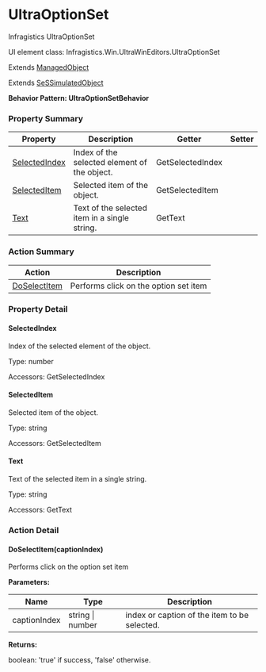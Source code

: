 # UltraOptionSet

Infragistics UltraOptionSet
 
UI element class: Infragistics.Win.UltraWinEditors.UltraOptionSet

Extends [ManagedObject](ManagedObject.md)

Extends [SeSSimulatedObject](SeSSimulatedObject.md)





**Behavior Pattern: UltraOptionSetBehavior**


<!-- ============================== property summary ========================== -->

	

### Property Summary

| **Property** | **Description** | **Getter** | **Setter** |
| ------------ | --------------- | ---------- | ---------- |
| [SelectedIndex](#SelectedIndex) | Index of the selected element of the object. | GetSelectedIndex |  |
| [SelectedItem](#SelectedItem) | Selected item of the object. | GetSelectedItem |  |
| [Text](#Text) | Text of the selected item in a single string. | GetText |  |



	
<!-- ============================== action summary ========================== -->



### Action Summary

|  **Action** | **Description** | 
| ----------- | --------------- |
|	[DoSelectItem](#DoSelectItem) | Performs click on the option set item |




<!-- ============================== property detail ========================== -->
	
### Property Detail
		
<a name="SelectedIndex"></a>
#### SelectedIndex


Index of the selected element of the object.

			
	
			
Type: number
			
			
Accessors: GetSelectedIndex
			
		
<a name="SelectedItem"></a>
#### SelectedItem


Selected item of the object.

			
	
			
Type: string
			
			
Accessors: GetSelectedItem
			
		
<a name="Text"></a>
#### Text


Text of the selected item in a single string.

			
	
			
Type: string
			
			
Accessors: GetText
			
		
	
	
<!-- ============================== action detail ========================== -->
	
### Action Detail
		
<a name="DoSelectItem"></a>    
#### DoSelectItem(captionIndex)

Performs click on the option set item


**Parameters:**

|	**Name** | **Type** | **Description** |
| ---------- | -------- | --------------- |
| captionIndex | string \| number |	index or caption of the item to be selected. |




**Returns:**

boolean: 'true' if success, 'false' otherwise.



<a name="see.also.ultraoptionset.doselectitem"></a>

	

